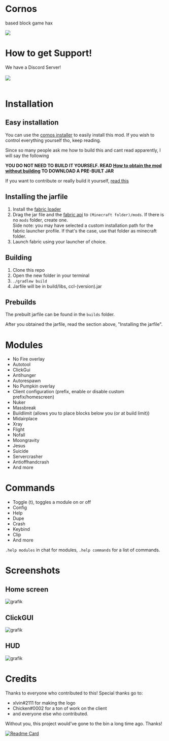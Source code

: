 # Cornos
based block game hax

<img src="https://img.shields.io/github/stars/AriliusClient/Cornos?color=000000&style=for-the-badge" /><br>

# How to get Support!

We have a Discord Server!
</br></br>
<a href="https://discord.gg/rvC7F798xQ"><img src="https://invidget.switchblade.xyz/rvC7F798xQ"/></a>
<br><br>

# Installation

## Easy installation
You can use the [cornos installer](https://github.com/AriliusClient/cornos-installer/releases) to easily install this mod. If you wish to control everything yourself tho, keep reading.

Since so many people ask me how to build this and cant read apparently, I will say the following

**YOU DO NOT NEED TO BUILD IT YOURSELF.
READ [How to obtain the mod without building](https://github.com/AriliusClient/CornClient/wiki/How-to-obtain-the-mod-without-building%3F)
TO DOWNLOAD A PRE-BUILT JAR**

If you want to contribute or really build it yourself, [read this](https://github.com/AriliusClient/CornClient/wiki/Building-and-contributing)

## Installing the jarfile
1. Install the [fabric loader](https://fabricmc.net/use/) 
2. Drag the jar file and the [fabric api](https://www.curseforge.com/minecraft/mc-mods/fabric-api) to `(Minecraft folder)/mods`. If there is no `mods` folder, create one.<br>Side note: you may have selected a custom installation path for the fabric launcher profile. If that's the case, use that folder as minecraft folder.
3. Launch fabric using your launcher of choice.

## Building
1. Clone this repo
2. Open the new folder in your terminal
3. `./gradlew build`
4. Jarfile will be in build/libs, ccl-(version).jar

## Prebuilds

The prebuilt jarfile can be found in the `builds` folder.

After you obtained the jarfile, read the section above, "Installing the jarfile".

# Modules

- No Fire overlay
- Autotool
- ClickGui
- Antihunger
- Autorespawn
- No Pumpkin overlay
- Client configuration (prefix, enable or disable custom prefix/homescreen)
- Nuker
- Massbreak
- Buildlimit (allows you to place blocks below you (or at build limit))
- Midairplace
- Xray
- Flight
- Nofall
- Moongravity
- Jesus
- Suicide
- Servercrasher
- Antioffhandcrash
- And more


# Commands

- Toggle (t), toggles a module on or off
- Config
- Help
- Dupe
- Crash
- Keybind
- Clip
- And more

`.help modules` in chat for modules, `.help commands` for a list of commands.

# Screenshots

## Home screen

![grafik](https://user-images.githubusercontent.com/80022388/115186302-c057d700-a0e1-11eb-818c-acf8a7de2346.png)

## ClickGUI

![grafik](https://user-images.githubusercontent.com/80022388/115186386-e54c4a00-a0e1-11eb-93ef-88a3a68c2510.png)


## HUD

![grafik](https://user-images.githubusercontent.com/80022388/115186272-b504ab80-a0e1-11eb-8cc0-fba7afdb2d69.png)

# Credits

Thanks to everyone who contributed to this! Special thanks go to:
- xlvin#2111 for making the logo
- Chicken#0002 for a ton of work on the client
- and everyone else who contributed.

Without you, this project would've gone to the bin a long time ago. Thanks!

[![Readme Card](https://github-readme-stats.vercel.app/api/pin/?username=AriliusClient&repo=Cornos)](https://github.com/AriliusClient/Cornos)
